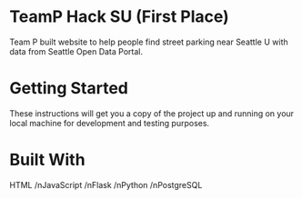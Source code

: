 # TeamP Hack SU (First Place)

Team P built website to help people find street parking near Seattle U with data from Seattle Open Data Portal.

# Getting Started
These instructions will get you a copy of the project up and running on your local machine for development and testing purposes. 

# Built With

HTML 
/nJavaScript
/nFlask
/nPython 
/nPostgreSQL
